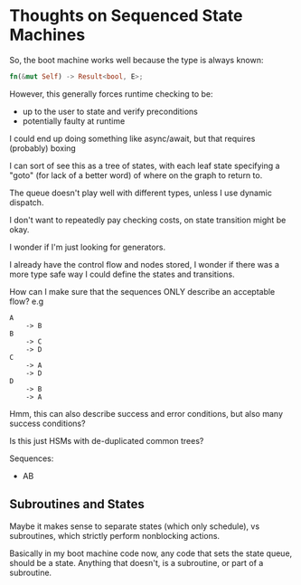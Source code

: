 # Thoughts on Sequenced State Machines

So, the boot machine works well because the type is always known:

```rust
fn(&mut Self) -> Result<bool, E>;
```

However, this generally forces runtime checking to be:

* up to the user to state and verify preconditions
* potentially faulty at runtime

I could end up doing something like async/await, but that requires (probably) boxing

I can sort of see this as a tree of states, with each leaf state specifying a "goto" (for lack of a better word) of where on the graph to return to.

The queue doesn't play well with different types, unless I use dynamic dispatch.

I don't want to repeatedly pay checking costs, on state transition might be okay.

I wonder if I'm just looking for generators.

I already have the control flow and nodes stored, I wonder if there was a more type safe way I could define the states and transitions.

How can I make sure that the sequences ONLY describe an acceptable flow? e.g

```
A
    -> B
B
    -> C
    -> D
C
    -> A
    -> D
D
    -> B
    -> A
```

Hmm, this can also describe success and error conditions, but also many success conditions?

Is this just HSMs with de-duplicated common trees?

Sequences:

* AB

## Subroutines and States

Maybe it makes sense to separate states (which only schedule), vs subroutines, which strictly perform nonblocking actions.

Basically in my boot machine code now, any code that sets the state queue, should be a state. Anything that doesn't, is a subroutine, or part of a subroutine.
